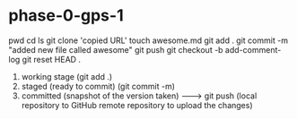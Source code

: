 # phase-0-gps-1
pwd
cd
ls
git clone 'copied URL'
touch awesome.md
git add .
git commit -m "added new file called awesome"
git push
git checkout -b add-comment-log
git reset HEAD .

1. working stage (git add .)
2. staged (ready to commit) (git commit -m)
3. committed (snapshot of the version taken) ---> git push (local repository to GitHub remote repository to upload the changes)
